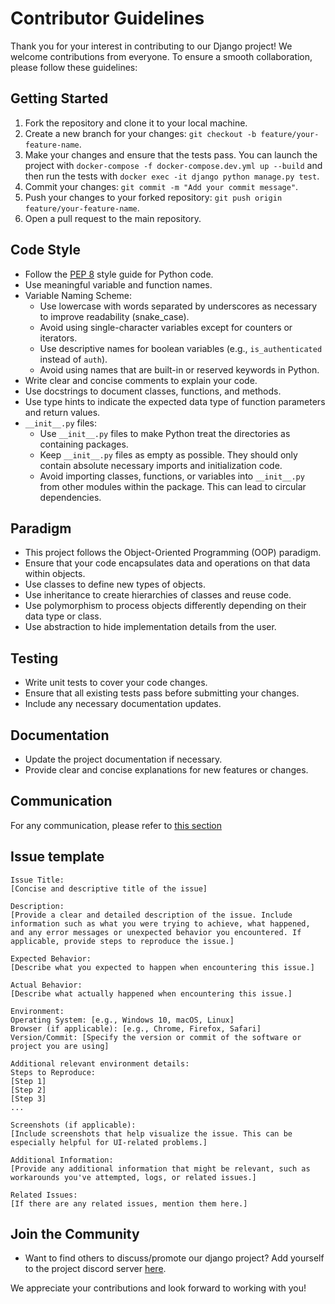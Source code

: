 # Contributor Guidelines

Thank you for your interest in contributing to our Django project! We welcome contributions from everyone. To ensure a smooth collaboration, please follow these guidelines:

## Getting Started

1. Fork the repository and clone it to your local machine.
3. Create a new branch for your changes: `git checkout -b feature/your-feature-name`.
4. Make your changes and ensure that the tests pass. You can launch the project with `docker-compose -f docker-compose.dev.yml up --build` and then run the tests with `docker exec -it django python manage.py test`.
5. Commit your changes: `git commit -m "Add your commit message"`.
6. Push your changes to your forked repository: `git push origin feature/your-feature-name`.
7. Open a pull request to the main repository.

## Code Style

- Follow the [PEP 8](https://www.python.org/dev/peps/pep-0008/) style guide for Python code.
- Use meaningful variable and function names.
- Variable Naming Scheme:
    - Use lowercase with words separated by underscores as necessary to improve readability (snake_case).
    - Avoid using single-character variables except for counters or iterators.
    - Use descriptive names for boolean variables (e.g., `is_authenticated` instead of `auth`).
    - Avoid using names that are built-in or reserved keywords in Python.
- Write clear and concise comments to explain your code.
- Use docstrings to document classes, functions, and methods.
- Use type hints to indicate the expected data type of function parameters and return values.
- `__init__.py` files:
    - Use `__init__.py` files to make Python treat the directories as containing packages.
    - Keep `__init__.py` files as empty as possible. They should only contain absolute necessary imports and initialization code.
    - Avoid importing classes, functions, or variables into `__init__.py` from other modules within the package. This can lead to circular dependencies.


## Paradigm

- This project follows the Object-Oriented Programming (OOP) paradigm.
- Ensure that your code encapsulates data and operations on that data within objects.
- Use classes to define new types of objects.
- Use inheritance to create hierarchies of classes and reuse code.
- Use polymorphism to process objects differently depending on their data type or class.
- Use abstraction to hide implementation details from the user.

## Testing

- Write unit tests to cover your code changes.
- Ensure that all existing tests pass before submitting your changes.
- Include any necessary documentation updates.

## Documentation

- Update the project documentation if necessary.
- Provide clear and concise explanations for new features or changes.

## Communication

For any communication, please refer to [this section](https://github.com/UNamurCSFaculty/2324_INFOM126_GROUPE_06/blob/main/README.md#contacting-us)

## Issue template

```text
Issue Title:
[Concise and descriptive title of the issue]

Description:
[Provide a clear and detailed description of the issue. Include information such as what you were trying to achieve, what happened, and any error messages or unexpected behavior you encountered. If applicable, provide steps to reproduce the issue.]

Expected Behavior:
[Describe what you expected to happen when encountering this issue.]

Actual Behavior:
[Describe what actually happened when encountering this issue.]

Environment:
Operating System: [e.g., Windows 10, macOS, Linux]
Browser (if applicable): [e.g., Chrome, Firefox, Safari]
Version/Commit: [Specify the version or commit of the software or project you are using]

Additional relevant environment details:
Steps to Reproduce:
[Step 1]
[Step 2]
[Step 3]
...

Screenshots (if applicable):
[Include screenshots that help visualize the issue. This can be especially helpful for UI-related problems.]

Additional Information:
[Provide any additional information that might be relevant, such as workarounds you've attempted, logs, or related issues.]

Related Issues:
[If there are any related issues, mention them here.]

```

## Join the Community
- Want to find others to discuss/promote our django project? Add yourself to the project discord server [here](https://discord.gg/).

We appreciate your contributions and look forward to working with you!
